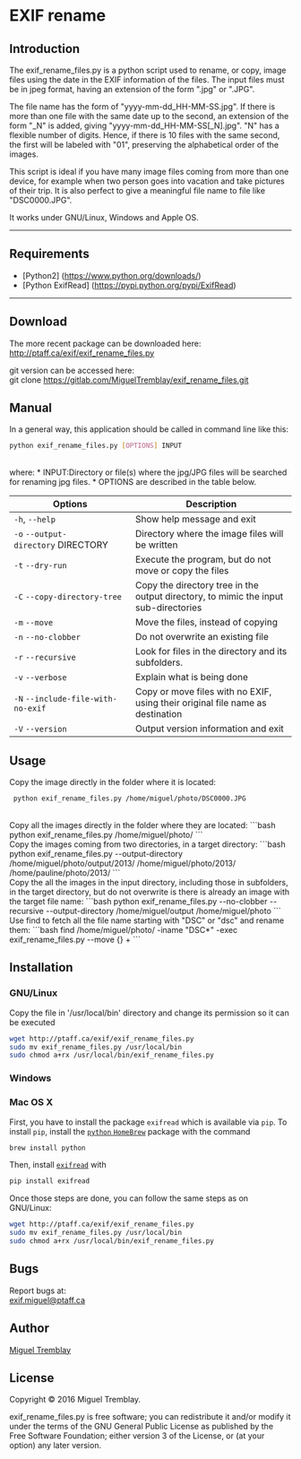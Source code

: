 EXIF rename
=============

Introduction
------------

The exif_rename_files.py is a python script used to rename, or copy, image files using the date in the EXIF information 
of the files. The input files must be in jpeg format, having an extension of the form ".jpg" or ".JPG". 

The file name has the form of "yyyy-mm-dd_HH-MM-SS.jpg".  If there is more than one file with the same date up to the second,
an extension of the form "_N" is added, giving "yyyy-mm-dd_HH-MM-SS[_N].jpg". "N" has a flexible number of digits. Hence, if there is 10 files with the same second, the first will be labeled with "01", preserving the alphabetical order of the images.

This script is ideal if you have many image files coming from more than one device, for example when two person goes 
into vacation and take pictures of their trip. It is also perfect to give a meaningful file name to file like "DSC0000.JPG".

It works under GNU/Linux, Windows and Apple OS.
___

Requirements
------------

* [Python2] (https://www.python.org/downloads/)
* [Python ExifRead] (https://pypi.python.org/pypi/ExifRead)

___

Download 
--------
The more recent package can be downloaded here:  
http://ptaff.ca/exif/exif_rename_files.py

git version can be accessed here:  
 git clone https://gitlab.com/MiguelTremblay/exif_rename_files.git

Manual
--------
 
In a general way, this application should be called in command line like this:  
```bash
python exif_rename_files.py [OPTIONS] INPUT
```
<br />
where:   
* INPUT:Directory or file(s) where the jpg/JPG files will be searched for renaming jpg files.
* OPTIONS are described in the table below.

| Options        | Description   |
| ------------- |-------------| 
| `-h`, `--help` | Show help message and exit      | 
| `-o` `--output-directory`&nbsp;DIRECTORY   |Directory where the image files will be written      | 
|`-t`  `--dry-run`     |   Execute the program, but do not move or copy the files    | 
|`-C` `--copy-directory-tree`  |Copy the directory tree in the output directory, to mimic the input sub-directories |
|`-m` `--move`  |  Move the files, instead of copying |
| `-n` `--no-clobber` |Do not overwrite an existing file  |
| `-r` `--recursive`  | Look for files in the directory and its subfolders. |
|`-v` `--verbose`  | Explain what is being done |
|`-N` `--include-file-with-no-exif`  | Copy or move files with no EXIF, using their original  file name as destination |
|`-V` `--version`|Output version information and exit|

Usage
-----

Copy the image directly in the folder where it is located:  
```bash
 python exif_rename_files.py /home/miguel/photo/DSC0000.JPG
```
<br />
Copy all the images directly in the folder where they are located:  
```bash
 python exif_rename_files.py /home/miguel/photo/
```
<br />
Copy the images coming from two directories, in a target directory:  
```bash
 python exif_rename_files.py --output-directory /home/miguel/photo/output/2013/  /home/miguel/photo/2013/ /home/pauline/photo/2013/
```
<br />
Copy the all the images in the input directory, including those in subfolders, in the target directory, but do not overwrite is there is already an image with the target file name:   
```bash
python exif_rename_files.py --no-clobber --recursive --output-directory /home/miguel/output  /home/miguel/photo
```
<br />
Use find to fetch all the file name starting with "DSC" or "dsc" and rename them:
```bash
find /home/miguel/photo/ -iname "DSC*" -exec exif_rename_files.py --move {} +
```


Installation
-----

### GNU/Linux

Copy the file in '/usr/local/bin' directory and change its permission so it can be executed
```bash
wget http://ptaff.ca/exif/exif_rename_files.py
sudo mv exif_rename_files.py /usr/local/bin
sudo chmod a+rx /usr/local/bin/exif_rename_files.py
```

### Windows

### Mac OS X
First, you have to install the package `exifread` which is available via `pip`.
To install `pip`, install the [`python` `HomeBrew`](http://docs.python-guide.org/en/latest/starting/install/osx/) package with the command
```bash
brew install python
```
Then, install [`exifread`](https://pypi.python.org/pypi/ExifRead) with
```bash
pip install exifread
```

Once those steps are done, you can follow the same steps as on GNU/Linux:
```bash
wget http://ptaff.ca/exif/exif_rename_files.py
sudo mv exif_rename_files.py /usr/local/bin
sudo chmod a+rx /usr/local/bin/exif_rename_files.py
```


Bugs
----
Report bugs at:  
[exif.miguel@ptaff.ca](exif.miguel@ptaff.ca)

Author
------
[Miguel Tremblay](http://ptaff.ca/miguel/)


License
-------

Copyright © 2016 Miguel Tremblay.

exif_rename_files.py is free software; you can redistribute it and/or modify it under the terms of the GNU General Public License as published by the Free Software Foundation; either version 3 of the License, or (at your option) any later version.
